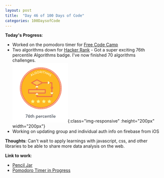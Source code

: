 ```yaml
---
layout: post
title:  "Day 46 of 100 Days of Code"
categories: 100DaysofCode
---
```

**Today's Progress**:
+ Worked on the pomodoro timer for [Free Code Camp](https://www.freecodecamp.com)
+ Two algorithms down for [Hacker Rank](http://www.hackerrank.com)  - Got a super exciting 76th percentile Algorithms badge. I've now finished 70 algorithms challenges.  
![Algorithm badge](/images/HRalgorithmbadge76.png){:class="img-responsive" :height="200px" width="200px"}
+ Working on updating group and individual auth info on firebase from iOS

**Thoughts**: Can't wait to apply learnings with javascript, css, and other libraries to be able to share more data analysis on the web.

**Link to work**:
+ [Pencil Jar](https://codepen.io/jessachandler/pen/wqdMLy)
+ [Pomodoro Timer in Progress](https://codepen.io/jessachandler/pen/WEXZER)
